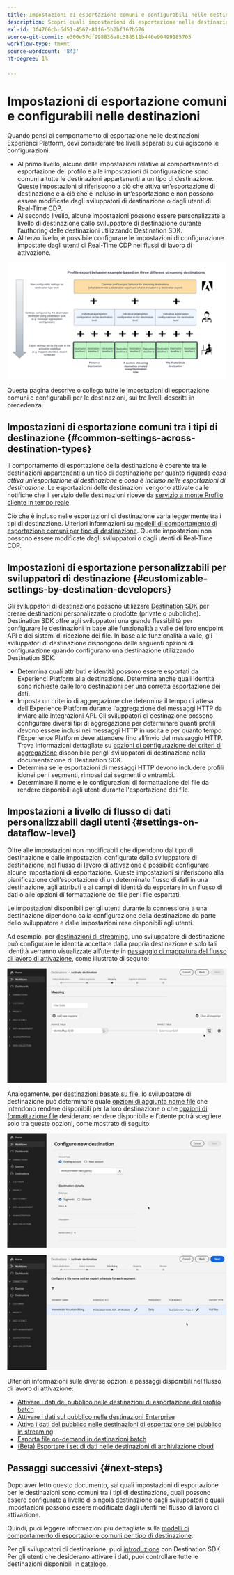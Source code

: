 ```yaml
---
title: Impostazioni di esportazione comuni e configurabili nelle destinazioni
description: Scopri quali impostazioni di esportazione nelle destinazioni sono configurabili a livello di destinazione e quali sono fisse e non possono essere modificate.
exl-id: 3f4706cb-6d51-4567-81f6-5b2bf167b576
source-git-commit: e300e57df998836a8c388511b446e90499185705
workflow-type: tm+mt
source-wordcount: '843'
ht-degree: 1%

---
```


# Impostazioni di esportazione comuni e configurabili nelle destinazioni

Quando pensi al comportamento di esportazione nelle destinazioni Experienci Platform, devi considerare tre livelli separati su cui agiscono le configurazioni.

* Al primo livello, alcune delle impostazioni relative al comportamento di esportazione del profilo e alle impostazioni di configurazione sono comuni a tutte le destinazioni appartenenti a un tipo di destinazione. Queste impostazioni si riferiscono a ciò che attiva un’esportazione di destinazione e a ciò che è incluso in un’esportazione e non possono essere modificate dagli sviluppatori di destinazione o dagli utenti di Real-Time CDP.
* Al secondo livello, alcune impostazioni possono essere personalizzate a livello di destinazione dallo sviluppatore di destinazione durante l’authoring delle destinazioni utilizzando Destination SDK.
* Al terzo livello, è possibile configurare le impostazioni di configurazione impostate dagli utenti di Real-Time CDP nei flussi di lavoro di attivazione.

![Diagramma che mostra l’interazione tra le impostazioni di esportazione comuni e configurabili per le destinazioni](/help/destinations/assets/how-destinations-work/profile-export-behavior-diagram.png)

Questa pagina descrive o collega tutte le impostazioni di esportazione comuni e configurabili per le destinazioni, sui tre livelli descritti in precedenza.

## Impostazioni di esportazione comuni tra i tipi di destinazione {#common-settings-across-destination-types}

Il comportamento di esportazione della destinazione è coerente tra le destinazioni appartenenti a un tipo di destinazione per quanto riguarda *cosa attiva un’esportazione di destinazione* e *cosa è incluso nelle esportazioni di destinazione*. Le esportazioni delle destinazioni vengono attivate dalle notifiche che il servizio delle destinazioni riceve da [servizio a monte Profilo cliente in tempo reale](https://experienceleague.adobe.com/docs/blueprints-learn/architecture/architecture-overview/platform-applications.html#adobe-experience-platform-%26-applications-detailed-architecture-diagram).

Ciò che è incluso nelle esportazioni di destinazione varia leggermente tra i tipi di destinazione. Ulteriori informazioni su [modelli di comportamento di esportazione comuni per tipo di destinazione](/help/destinations/how-destinations-work/profile-export-behavior.md). Queste impostazioni non possono essere modificate dagli sviluppatori o dagli utenti di Real-Time CDP.

## Impostazioni di esportazione personalizzabili per sviluppatori di destinazione {#customizable-settings-by-destination-developers}

Gli sviluppatori di destinazione possono utilizzare [Destination SDK](/help/destinations/destination-sdk/overview.md) per creare destinazioni personalizzate o prodotte (private o pubbliche). Destination SDK offre agli sviluppatori una grande flessibilità per configurare le destinazioni in base alle funzionalità a valle dei loro endpoint API e dei sistemi di ricezione dei file. In base alle funzionalità a valle, gli sviluppatori di destinazione dispongono delle seguenti opzioni di configurazione quando configurano una destinazione utilizzando Destination SDK:

* Determina quali attributi e identità possono essere esportati da Experienci Platform alla destinazione. Determina anche quali identità sono richieste dalle loro destinazioni per una corretta esportazione dei dati.
* Imposta un criterio di aggregazione che determina il tempo di attesa dell’Experience Platform durante l’aggregazione dei messaggi HTTP da inviare alle integrazioni API. Gli sviluppatori di destinazione possono configurare diversi tipi di aggregazione per determinare quanti profili devono essere inclusi nei messaggi HTTP in uscita e per quanto tempo l’Experience Platform deve attendere fino all’invio del messaggio HTTP. Trova informazioni dettagliate su [opzioni di configurazione dei criteri di aggregazione](../destination-sdk/functionality/destination-configuration/aggregation-policy.md) disponibile per gli sviluppatori di destinazione nella documentazione di Destination SDK.
* Determina se le esportazioni di messaggi HTTP devono includere profili idonei per i segmenti, rimossi dai segmenti o entrambi.
* Determinare il nome e le configurazioni di formattazione dei file da rendere disponibili agli utenti durante l&#39;esportazione dei file.

## Impostazioni a livello di flusso di dati personalizzabili dagli utenti {#settings-on-dataflow-level}

Oltre alle impostazioni non modificabili che dipendono dal tipo di destinazione e dalle impostazioni configurate dallo sviluppatore di destinazione, nel flusso di lavoro di attivazione è possibile configurare alcune impostazioni di esportazione. Queste impostazioni si riferiscono alla pianificazione dell’esportazione di un determinato flusso di dati in una destinazione, agli attributi e ai campi di identità da esportare in un flusso di dati o alle opzioni di formattazione dei file per i file esportati.

Le impostazioni disponibili per gli utenti durante la connessione a una destinazione dipendono dalla configurazione della destinazione da parte dello sviluppatore e dalle impostazioni rese disponibili agli utenti.

Ad esempio, per [destinazioni di streaming](/help/destinations/destination-types.md#streaming-destinations), uno sviluppatore di destinazione può configurare le identità accettate dalla propria destinazione e solo tali identità verranno visualizzate all’utente in [passaggio di mappatura del flusso di lavoro di attivazione](/help/destinations/ui/activate-segment-streaming-destinations.md#mapping), come illustrato di seguito:

![Registrazione dello schermo del campo di selezione identità per destinazione nel passaggio di mappatura del flusso di lavoro di attivazione. ](/help/destinations/assets/how-destinations-work/identity-mapping-example.gif)

Analogamente, per [destinazioni basate su file](/help/destinations/destination-types.md#file-based), lo sviluppatore di destinazione può determinare quale [opzioni di aggiunta nome file](/help/destinations/ui/activate-batch-profile-destinations.md#file-names) che intendono rendere disponibili per la loro destinazione o che [opzioni di formattazione file](/help/destinations/destination-sdk/guides/batch/configure-file-formatting-options.md) desiderano rendere disponibile e l’utente potrà scegliere solo tra queste opzioni, come mostrato di seguito:

![Registrazione schermata dell&#39;opzione di formattazione del file durante la connessione a una destinazione basata su file.](/help/destinations/assets/how-destinations-work/file-formatting-options.gif)

![Registrazione schermata dell&#39;opzione di aggiunta del nome file nel passaggio di pianificazione del flusso di lavoro di attivazione. ](/help/destinations/assets/how-destinations-work/filename-append-options.gif)

Ulteriori informazioni sulle diverse opzioni e passaggi disponibili nel flusso di lavoro di attivazione:

* [Attivare i dati del pubblico nelle destinazioni di esportazione del profilo batch](/help/destinations/ui/activate-batch-profile-destinations.md)
* [Attivare i dati sul pubblico nelle destinazioni Enterprise](/help/destinations/ui/activate-streaming-profile-destinations.md)
* [Attiva i dati del pubblico nelle destinazioni di esportazione del pubblico in streaming](/help/destinations/ui/activate-segment-streaming-destinations.md)
* [Esporta file on-demand in destinazioni batch](/help/destinations/ui/export-file-now.md)
* [(Beta) Esportare i set di dati nelle destinazioni di archiviazione cloud](/help/destinations/ui/export-datasets.md)

## Passaggi successivi {#next-steps}

Dopo aver letto questo documento, sai quali impostazioni di esportazione per le destinazioni sono comuni tra i tipi di destinazione, quali possono essere configurate a livello di singola destinazione dagli sviluppatori e quali impostazioni possono essere modificate dagli utenti nel flusso di lavoro di attivazione.

Quindi, puoi leggere informazioni più dettagliate sulla [modelli di comportamento di esportazione comuni per tipo di destinazione](/help/destinations/how-destinations-work/profile-export-behavior.md).

Per gli sviluppatori di destinazione, puoi [introduzione](/help/destinations/destination-sdk/getting-started.md) con Destination SDK. Per gli utenti che desiderano attivare i dati, puoi controllare tutte le destinazioni disponibili in [catalogo](/help/destinations/catalog/overview.md).
